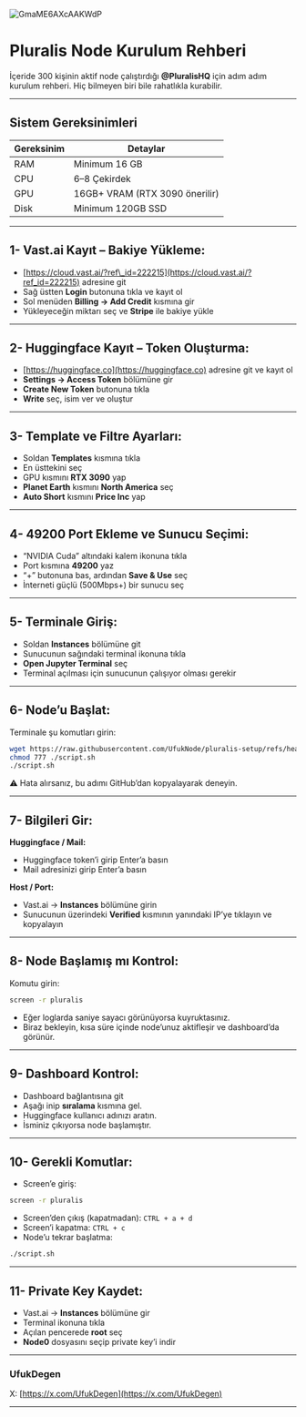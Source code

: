 ![GmaME6AXcAAKWdP](https://github.com/user-attachments/assets/b21b26a5-dba0-4fb1-b7ea-4ef978ef2d5f)

# Pluralis Node Kurulum Rehberi

İçeride 300 kişinin aktif node çalıştırdığı **@PluralisHQ** için adım adım kurulum rehberi.
Hiç bilmeyen biri bile rahatlıkla kurabilir.

---

## Sistem Gereksinimleri

| Gereksinim      | Detaylar                       |
| --------------- | ------------------------------ |
| RAM             | Minimum 16 GB                  |
| CPU             | 6–8 Çekirdek                   |
| GPU             | 16GB+ VRAM (RTX 3090 önerilir) |
| Disk            | Minimum 120GB SSD              |

---

## 1- Vast.ai Kayıt – Bakiye Yükleme:

* [https://cloud.vast.ai/?ref\_id=222215](https://cloud.vast.ai/?ref_id=222215) adresine git
* Sağ üstten **Login** butonuna tıkla ve kayıt ol
* Sol menüden **Billing → Add Credit** kısmına gir
* Yükleyeceğin miktarı seç ve **Stripe** ile bakiye yükle

---

## 2- Huggingface Kayıt – Token Oluşturma:

* [https://huggingface.co](https://huggingface.co) adresine git ve kayıt ol
* **Settings → Access Token** bölümüne gir
* **Create New Token** butonuna tıkla
* **Write** seç, isim ver ve oluştur

---

## 3- Template ve Filtre Ayarları:

* Soldan **Templates** kısmına tıkla
* En üsttekini seç
* GPU kısmını **RTX 3090** yap
* **Planet Earth** kısmını **North America** seç
* **Auto Short** kısmını **Price Inc** yap

---

## 4- 49200 Port Ekleme ve Sunucu Seçimi:

* “NVIDIA Cuda” altındaki kalem ikonuna tıkla
* Port kısmına **49200** yaz
* “+” butonuna bas, ardından **Save & Use** seç
* İnterneti güçlü (500Mbps+) bir sunucu seç

---

## 5- Terminale Giriş:

* Soldan **Instances** bölümüne git
* Sunucunun sağındaki terminal ikonuna tıkla
* **Open Jupyter Terminal** seç
* Terminal açılması için sunucunun çalışıyor olması gerekir

---

## 6- Node’u Başlat:

Terminale şu komutları girin:

```bash
wget https://raw.githubusercontent.com/UfukNode/pluralis-setup/refs/heads/main/script.sh
chmod 777 ./script.sh
./script.sh
```

⚠️ Hata alırsanız, bu adımı GitHub’dan kopyalayarak deneyin.

---

## 7- Bilgileri Gir:

**Huggingface / Mail:**

* Huggingface token’i girip Enter’a basın
* Mail adresinizi girip Enter’a basın

**Host / Port:**

* Vast.ai → **Instances** bölümüne girin
* Sunucunun üzerindeki **Verified** kısmının yanındaki IP’ye tıklayın ve kopyalayın

---

## 8- Node Başlamış mı Kontrol:

Komutu girin:

```bash
screen -r pluralis
```

* Eğer loglarda saniye sayacı görünüyorsa kuyruktasınız.
* Biraz bekleyin, kısa süre içinde node’unuz aktifleşir ve dashboard’da görünür.

---

## 9- Dashboard Kontrol:

* Dashboard bağlantısına git
* Aşağı inip **sıralama** kısmına gel.
* Huggingface kullanıcı adınızı aratın.
* İsminiz çıkıyorsa node başlamıştır.

---

## 10- Gerekli Komutlar:

* Screen’e giriş:

```bash
screen -r pluralis
```

* Screen’den çıkış (kapatmadan): `CTRL + a + d`
* Screen’i kapatma: `CTRL + c`
* Node’u tekrar başlatma:

```bash
./script.sh
```

---

## 11- Private Key Kaydet:

* Vast.ai → **Instances** bölümüne gir
* Terminal ikonuna tıkla
* Açılan pencerede **root** seç
* **Node0** dosyasını seçip private key’i indir

---

### UfukDegen
X: [https://x.com/UfukDegen](https://x.com/UfukDegen)

---
